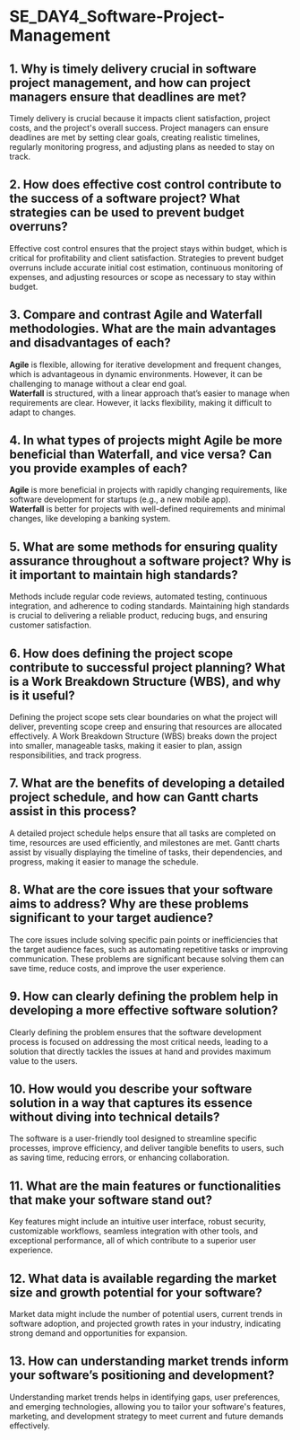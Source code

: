 # SE_DAY4_Software-Project-Management
## 1. Why is timely delivery crucial in software project management, and how can project managers ensure that deadlines are met?

Timely delivery is crucial because it impacts client satisfaction, project costs, and the project's overall success. Project managers can ensure deadlines are met by setting clear goals, creating realistic timelines, regularly monitoring progress, and adjusting plans as needed to stay on track.

## 2. How does effective cost control contribute to the success of a software project? What strategies can be used to prevent budget overruns?

Effective cost control ensures that the project stays within budget, which is critical for profitability and client satisfaction. Strategies to prevent budget overruns include accurate initial cost estimation, continuous monitoring of expenses, and adjusting resources or scope as necessary to stay within budget.

## 3. Compare and contrast Agile and Waterfall methodologies. What are the main advantages and disadvantages of each?

**Agile** is flexible, allowing for iterative development and frequent changes, which is advantageous in dynamic environments. However, it can be challenging to manage without a clear end goal.  
**Waterfall** is structured, with a linear approach that’s easier to manage when requirements are clear. However, it lacks flexibility, making it difficult to adapt to changes.

## 4. In what types of projects might Agile be more beneficial than Waterfall, and vice versa? Can you provide examples of each?

**Agile** is more beneficial in projects with rapidly changing requirements, like software development for startups (e.g., a new mobile app).  
**Waterfall** is better for projects with well-defined requirements and minimal changes, like developing a banking system.

## 5. What are some methods for ensuring quality assurance throughout a software project? Why is it important to maintain high standards?

Methods include regular code reviews, automated testing, continuous integration, and adherence to coding standards. Maintaining high standards is crucial to delivering a reliable product, reducing bugs, and ensuring customer satisfaction.

## 6. How does defining the project scope contribute to successful project planning? What is a Work Breakdown Structure (WBS), and why is it useful?

Defining the project scope sets clear boundaries on what the project will deliver, preventing scope creep and ensuring that resources are allocated effectively. A Work Breakdown Structure (WBS) breaks down the project into smaller, manageable tasks, making it easier to plan, assign responsibilities, and track progress.

## 7. What are the benefits of developing a detailed project schedule, and how can Gantt charts assist in this process?

A detailed project schedule helps ensure that all tasks are completed on time, resources are used efficiently, and milestones are met. Gantt charts assist by visually displaying the timeline of tasks, their dependencies, and progress, making it easier to manage the schedule.

## 8. What are the core issues that your software aims to address? Why are these problems significant to your target audience?

The core issues include solving specific pain points or inefficiencies that the target audience faces, such as automating repetitive tasks or improving communication. These problems are significant because solving them can save time, reduce costs, and improve the user experience.

## 9. How can clearly defining the problem help in developing a more effective software solution?

Clearly defining the problem ensures that the software development process is focused on addressing the most critical needs, leading to a solution that directly tackles the issues at hand and provides maximum value to the users.

## 10. How would you describe your software solution in a way that captures its essence without diving into technical details?

The software is a user-friendly tool designed to streamline specific processes, improve efficiency, and deliver tangible benefits to users, such as saving time, reducing errors, or enhancing collaboration.

## 11. What are the main features or functionalities that make your software stand out?

Key features might include an intuitive user interface, robust security, customizable workflows, seamless integration with other tools, and exceptional performance, all of which contribute to a superior user experience.

## 12. What data is available regarding the market size and growth potential for your software?

Market data might include the number of potential users, current trends in software adoption, and projected growth rates in your industry, indicating strong demand and opportunities for expansion.

## 13. How can understanding market trends inform your software’s positioning and development?

Understanding market trends helps in identifying gaps, user preferences, and emerging technologies, allowing you to tailor your software's features, marketing, and development strategy to meet current and future demands effectively.

